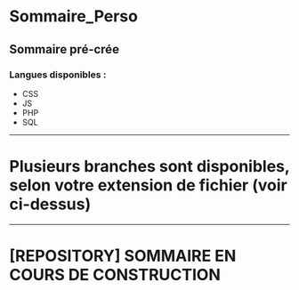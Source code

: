 # Sommaire_Perso
Sommaire pré-crée
----

### Langues disponibles :
* CSS
* JS
* PHP
* SQL
---
# Plusieurs branches sont disponibles, selon votre extension de fichier (voir ci-dessus)

---
# [REPOSITORY] SOMMAIRE EN COURS DE CONSTRUCTION
